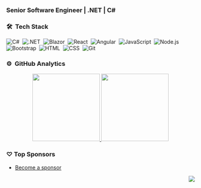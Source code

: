 ### Senior Software Engineer | .NET | C#

### 🛠 &nbsp;Tech Stack

![C#](https://img.shields.io/badge/-csharp-05122A?style=flat&logo=csharp)&nbsp;
![.NET](https://img.shields.io/badge/-dotnet-05122A?style=flat&logo=dotnet)&nbsp;
![Blazor](https://img.shields.io/badge/-blazor-05122A?style=flat&logo=blazor)&nbsp;
![React](https://img.shields.io/badge/-React-05122A?style=flat&logo=react)&nbsp;
![Angular](https://img.shields.io/badge/-angular-05122A?style=flat&logo=angular)&nbsp;
![JavaScript](https://img.shields.io/badge/-JavaScript-05122A?style=flat&logo=javascript)&nbsp;
![Node.js](https://img.shields.io/badge/-Node.js-05122A?style=flat&logo=node.js)&nbsp;
![Bootstrap](https://img.shields.io/badge/-Bootstrap-05122A?style=flat&logo=bootstrap&logoColor=563D7C)&nbsp;
![HTML](https://img.shields.io/badge/-HTML-05122A?style=flat&logo=HTML5)&nbsp;
![CSS](https://img.shields.io/badge/-CSS-05122A?style=flat&logo=CSS3&logoColor=1572B6)&nbsp;
![Git](https://img.shields.io/badge/-Git-05122A?style=flat&logo=git)&nbsp;

### ⚙️ &nbsp;GitHub Analytics

<p align="center">
<a href="https://github.com/philson324">
  <img height="180em" src="https://github-readme-stats-eight-theta.vercel.app/api?username=philson324&show_icons=true&theme=algolia&include_all_commits=true&count_private=true"/>
  <img height="180em" src="https://github-readme-stats-eight-theta.vercel.app/api/top-langs/?username=philson324&layout=compact&langs_count=8&theme=algolia"/>
</a>
</p>

### ♡ Top Sponsors

- [Become a sponsor](https://github.com/sponsors/philson324)

<img src="https://komarev.com/ghpvc/?username=philson324&color=blue&style=flat-square&label=visitors" align="right" />
